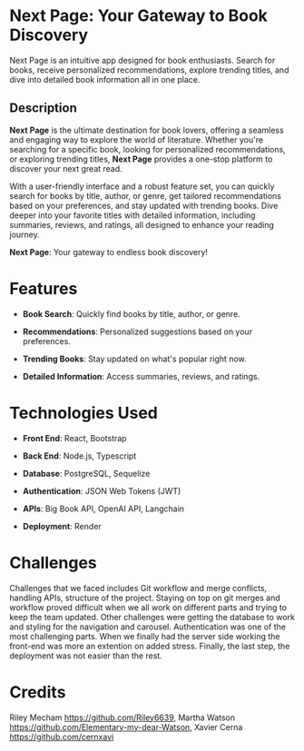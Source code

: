 # Next Page: Your Gateway to Book Discovery
Next Page is an intuitive app designed for book enthusiasts. Search for books, receive personalized recommendations, explore trending titles, and dive into detailed book information all in one place.

## **Description**

**Next Page** is the ultimate destination for book lovers, offering a seamless and engaging way to explore the world of literature. Whether you're searching for a specific book, looking for personalized recommendations, or exploring trending titles, **Next Page** provides a one-stop platform to discover your next great read.  

With a user-friendly interface and a robust feature set, you can quickly search for books by title, author, or genre, get tailored recommendations based on your preferences, and stay updated with trending books. Dive deeper into your favorite titles with detailed information, including summaries, reviews, and ratings, all designed to enhance your reading journey.  

**Next Page**: Your gateway to endless book discovery! 

# Features


- **Book Search**: Quickly find books by title, author, or genre.

- **Recommendations**: Personalized suggestions based on your preferences.

- **Trending Books**: Stay updated on what's popular right now.

- **Detailed Information**: Access summaries, reviews, and ratings.


# Technologies Used

- **Front End**: React, Bootstrap

- **Back End**: Node.js, Typescript

- **Database**: PostgreSQL, Sequelize

- **Authentication**: JSON Web Tokens (JWT)

- **APIs**: Big Book API, OpenAI API, Langchain

- **Deployment**: Render

# Challenges

Challenges that we faced includes Git workflow and merge conflicts, handling APIs, structure of the project. Staying on top on git merges and workflow proved difficult when we all work on different parts and trying to keep the team updated. Other challenges were getting the database to work and styling for the navigation and carousel. Authentication was one of the most challenging parts. When we finally had the server side working the front-end was more an extention on added stress. Finally, the last step, the deployment was not easier than the rest.

# Credits
Riley Mecham https://github.com/Riley6639, Martha Watson https://github.com/Elementary-my-dear-Watson, Xavier Cerna https://github.com/cernxavi